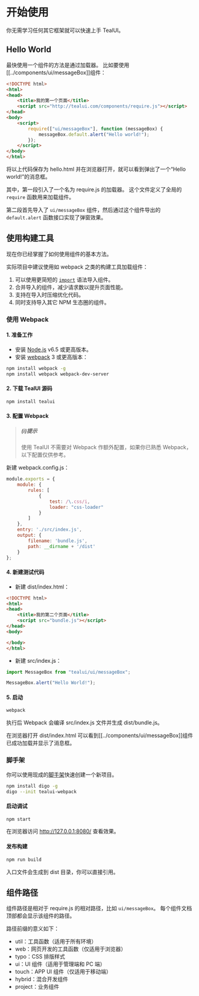 # 开始使用
你无需学习任何其它框架就可以快速上手 TealUI。

## Hello World
最快使用一个组件的方法是通过加载器。
比如要使用[[../components/ui/messageBox]]组件：
```html {5,9-11}
<!DOCTYPE html>
<html>
<head>
    <title>我的第一个页面</title>
    <script src="http://tealui.com/components/require.js"></script>
</head>
<body>
    <script>
        require(["ui/messageBox"], function (messageBox) {
            messageBox.default.alert("Hello world!");
        });
    </script>
</body>
</html>
```
将以上代码保存为 hello.html 并在浏览器打开，就可以看到弹出了一个“Hello world!”的消息框。

其中，第一段引入了一个名为 require.js 的加载器。
这个文件定义了全局的 `require` 函数用来加载组件。

第二段首先导入了 `ui/messageBox` 组件，然后通过这个组件导出的 `default.alert` 函数接口实现了弹窗效果。

## 使用构建工具
现在你已经掌握了如何使用组件的基本方法。

实际项目中建议使用如 webpack 之类的构建工具加载组件：
1. 可以使用更简短的 [`import`](https://developer.mozilla.org/zh-CN/docs/Web/JavaScript/Reference/Statements/import) 语法导入组件。
2. 合并导入的组件，减少请求数以提升页面性能。
3. 支持在导入时压缩优化代码。
4. 同时支持导入其它 NPM 生态圈的组件。

### 使用 Webpack

#### 1. 准备工作
- 安装 [Node.js](https://nodejs.org) v6.5 或更高版本。
- 安装 [webpack](http://webpack.github.io/) 3 或更高版本：
```bash
npm install webpack -g
npm install webpack webpack-dev-server
```

#### 2. 下载 TealUI 源码
```bash
npm install tealui
```

#### 3. 配置 Webpack
> ##### (i)提示
> 使用 TealUI 不需要对 Webpack 作额外配置，如果你已熟悉 Webpack，以下配置仅供参考。

新建 webpack.config.js：
```js
module.exports = {
    module: {
        rules: [
            {
                test: /\.css/i,
                loader: "css-loader"
            }
        ]
    },
    entry: './src/index.js',
    output: {
        filename: 'bundle.js',
        path: __dirname + '/dist'
    }
};
```

#### 4. 新建测试代码
- 新建 dist/index.html：
```html
<!DOCTYPE html>
<html>
<head>
    <title>我的第二个页面</title>
    <script src="bundle.js"></script>
</head>
<body>

</body>
</html>
```
- 新建 src/index.js：
```jsx
import MessageBox from "tealui/ui/messageBox";

MessageBox.alert("Hello World!");
```

#### 5. 启动
```bash
webpack
```
执行后 Webpack 会编译 src/index.js 文件并生成 dist/bundle.js。

在浏览器打开 dist/index.html 可以看到[[../components/ui/messageBox]]组件已成功加载并显示了消息框。

### 脚手架
你可以使用现成的[脚手架](https://github.com/digojs/digofiles/tree/master/tealui-webpack)快速创建一个新项目。
```bash
npm install digo -g
digo --init tealui-webpack
```

#### 启动调试
```bash
npm start
```
在浏览器访问 http://127.0.0.1:8080/ 查看效果。

#### 发布构建
```bash
npm run build
```
入口文件会生成到 dist 目录，你可以直接引用。

## 组件路径
组件路径是相对于 require.js 的相对路径，比如 `ui/messageBox`。
每个组件文档顶部都会显示该组件的路径。

路径前缀的意义如下：
- util：工具函数（适用于所有环境）
- web：网页开发的工具函数（仅适用于浏览器）
- typo：CSS 排版样式
- ui：UI 组件（适用于管理端和 PC 端）
- touch：APP UI 组件（仅适用于移动端）
- hybrid：混合开发组件
- project：业务组件

<!-- 
每个组件都遵循了 [commonjs](http://www.commonjs.org/) 规范

TealUI 所有组件均使用 TypeScript + Sass 编写，并且遵循 [commonjs](http://www.commonjs.org/) 规范。
因此可以使用任何一个支持 commonjs 规范的构建工具导入组件源码。

TealUI 默认发布后的代码为标准 JavaScript 和 CSS 文件，其遵循 [AMD](https://github.com/amdjs/amdjs-api/blob/master/AMD.md) 规范。
因此也可以使用任何一个支持 AMD 规范的构建工具直接导入发布后的组件。

下文将介绍如何配置 [Webpack](http://webpack.github.io/) 和 [Digo](http://digojs.github.io/) 导入组件。

### 配置 Webpack
1. 新建 package.json，内容如下：
```json
{
    "dependencies": {
        "tealui": "latest"
    },
    "devDependencies": {
        "webpack": "latest",
        "webpack-dev-server": "latest"
    },
    "scripts": {
        "build": "webpack"
    }
}
```
2. 安装依赖包
```bash
npm install
```
这个命令会安装 package.json 中指定的依赖包。

2. 新建 webpack.config.js，内容如下：
```js

```

#### 1. 直接导入编译后的代码



2. 导入源码并使用对应的 webpack loader 即时编译。

导入 JavaScript 组件后可直接使用其导出的 API 接口。 
导入 CSS 组件后可以直接使用其内部定义的所有 CSS 类。

点击页面顶部的[组件](../../components)可以查看 TealUI 提供的所有组件列表，底部会列出该组件导出的所有 API 接口。

所有组件都可以通过绝对地址或相对于 `require.js` 的相对地址导入，导入一个组件时组件会自动导入其内部的依赖组件。

组件本质上就是一个符合 [AMD](https://github.com/amdjs/amdjs-api/blob/master/AMD.md) 模块规范的 JavaScript 文件或一个 CSS 文件。 -->
